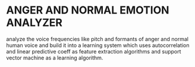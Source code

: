 ANGER AND NORMAL EMOTION ANALYZER
=================================
analyze the voice frequencies like pitch and formants of anger and normal human voice and build it into a learning system which uses autocorrelation and linear predictive coeff as feature extraction algorithms and support vector machine as a learning algorithm.

